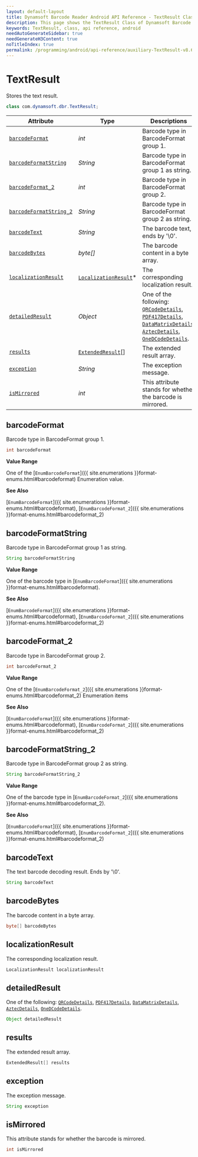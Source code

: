 ```yaml
---
layout: default-layout
title: Dynamsoft Barcode Reader Android API Reference - TextResult Class
description: This page shows the TextResult Class of Dynamsoft Barcode Reader for Android SDK.
keywords: TextResult, class, api reference, android
needAutoGenerateSidebar: true
needGenerateH3Content: true
noTitleIndex: true
permalink: /programming/android/api-reference/auxiliary-TextResult-v8.6.0.html
---
```


# TextResult

Stores the text result.

```java
class com.dynamsoft.dbr.TextResult;
```

| Attribute | Type | Descriptions |
| --------- | ---- | ------------ |
| [`barcodeFormat`](#barcodeformat) | *int* | Barcode type in BarcodeFormat group 1. |
| [`barcodeFormatString`](#barcodeformatstring) | *String* | Barcode type in BarcodeFormat group 1 as string. |
| [`barcodeFormat_2`](#barcodeformat_2) | *int* | Barcode type in BarcodeFormat group 2. |
| [`barcodeFormatString_2`](#barcodeformatstring_2) | *String* | Barcode type in BarcodeFormat group 2 as string. |
| [`barcodeText`](#barcodetext) | *String* | The barcode text, ends by '\0'. |
| [`barcodeBytes`](#barcodebytes) | *byte\[\]* | The barcode content in a byte array. |
| [`localizationResult`](#localizationresult) | [`LocalizationResult`](auxiliary-LocalizationResult.md)\* | The corresponding localization result. |
| [`detailedResult`](#detailedresult) | *Object* | One of the following: [`QRCodeDetails`](auxiliary-qrcodedetails.md), [`PDF417Details`](auxiliary-pdf417details.md), [`DataMatrixDetails`](auxiliary-datamatrixdetails.md), [`AztecDetails`](auxiliary-aztecdetails.md), [`OneDCodeDetails`](auxiliary-onedcodedetails.md). |
| [`results`](#results) | [`ExtendedResult`](auxiliary-ExtendedResult.md)\[\] | The extended result array. |
| [`exception`](#exception) | *String* | The exception message. |
| [`isMirrored`](#ismirrored) | *int* | This attribute stands for whether the barcode is mirrored. |

## barcodeFormat

Barcode type in BarcodeFormat group 1.

```java
int barcodeFormat
```

**Value Range**

One of the [`EnumBarcodeFormat`]({{ site.enumerations }}format-enums.html#barcodeformat) Enumeration value.

**See Also**

[`EnumBarcodeFormat`]({{ site.enumerations }}format-enums.html#barcodeformat), [`EnumBarcodeFormat_2`]({{ site.enumerations }}format-enums.html#barcodeformat_2)

## barcodeFormatString

Barcode type in BarcodeFormat group 1 as string.

```java
String barcodeFormatString
```

**Value Range**

One of the barcode type in [`EnumBarcodeFormat`]({{ site.enumerations }}format-enums.html#barcodeformat).

**See Also**

[`EnumBarcodeFormat`]({{ site.enumerations }}format-enums.html#barcodeformat), [`EnumBarcodeFormat_2`]({{ site.enumerations }}format-enums.html#barcodeformat_2)

## barcodeFormat_2

Barcode type in BarcodeFormat group 2.

```java
int barcodeFormat_2
```

**Value Range**

One of the [`EnumBarcodeFormat_2`]({{ site.enumerations }}format-enums.html#barcodeformat_2) Enumeration items

**See Also**

[`EnumBarcodeFormat`]({{ site.enumerations }}format-enums.html#barcodeformat), [`EnumBarcodeFormat_2`]({{ site.enumerations }}format-enums.html#barcodeformat_2)

## barcodeFormatString_2

Barcode type in BarcodeFormat group 2 as string.

```java
String barcodeFormatString_2
```

**Value Range**

One of the barcode type in [`EnumBarcodeFormat_2`]({{ site.enumerations }}format-enums.html#barcodeformat_2).

**See Also**

[`EnumBarcodeFormat`]({{ site.enumerations }}format-enums.html#barcodeformat), [`EnumBarcodeFormat_2`]({{ site.enumerations }}format-enums.html#barcodeformat_2)

## barcodeText

The text barcode decoding result. Ends by '\0'.

```java
String barcodeText
```

## barcodeBytes

The barcode content in a byte array.

```java
byte[] barcodeBytes
```

## localizationResult

The corresponding localization result.

```java
LocalizationResult localizationResult
```

## detailedResult

One of the following: [`QRCodeDetails`](auxiliary-QRCodeDetails.md), [`PDF417Details`](auxiliary-PDF417Details.md), [`DataMatrixDetails`](auxiliary-DataMatrixDetails.md), [`AztecDetails`](auxiliary-AztecDetails.md), [`OneDCodeDetails`](auxiliary-OneDCodeDetails.md).

```java
Object detailedResult
```

## results

The extended result array.

```java
ExtendedResult[] results
```

## exception

The exception message.

```java
String exception
```

## isMirrored

This attribute stands for whether the barcode is mirrored.

```java
int isMirrored
```
